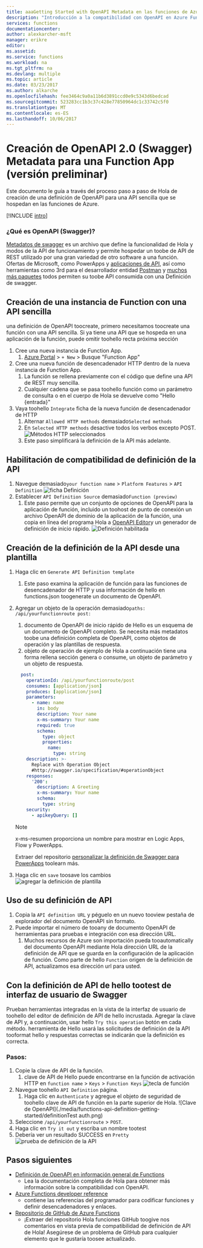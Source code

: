 ```yaml
---
title: aaaGetting Started with OpenAPI Metadata en las funciones de Azure | Documentos de Microsoft
description: "Introducción a la compatibilidad con OpenAPI en Azure Functions"
services: functions
documentationcenter: 
author: alexkarcher-msft
manager: erikre
editor: 
ms.assetid: 
ms.service: functions
ms.workload: na
ms.tgt_pltfrm: na
ms.devlang: multiple
ms.topic: article
ms.date: 03/23/2017
ms.author: alkarche
ms.openlocfilehash: fee3464c9a0a11b6d3891ccd0e9c5343d6bedcad
ms.sourcegitcommit: 523283cc1b3c37c428e77850964dc1c33742c5f0
ms.translationtype: MT
ms.contentlocale: es-ES
ms.lasthandoff: 10/06/2017
---
```

# <a name="creating-openapi-20-swagger-metadata-for-a-function-app-preview"></a>Creación de OpenAPI 2.0 (Swagger) Metadata para una Function App (versión preliminar)

Este documento le guía a través del proceso paso a paso de Hola de creación de una definición de OpenAPI para una API sencilla que se hospedan en las funciones de Azure.

[!INCLUDE [intro](../../includes/functions-bindings-intro.md)]

### <a name="what-is-openapi-swagger"></a>¿Qué es OpenAPI (Swagger)?
[Metadatos de swagger](http://swagger.io/) es un archivo que define la funcionalidad de Hola y modos de la API de funcionamiento y permite hospedar un toobe de API de REST utilizado por una gran variedad de otro software a una función. Ofertas de Microsoft, como PowerApps y [aplicaciones de API](https://docs.microsoft.com/azure/app-service-api/app-service-api-dotnet-get-started#a-idcodegena-generate-client-code-for-the-data-tier), así como herramientas como 3rd para el desarrollador entidad [Postman](https://www.getpostman.com/docs/importing_swagger) y [muchos más paquetes](http://swagger.io/tools/) todos permiten su toobe API consumida con una Definición de swagger.

## <a name="prepare-function"></a>Creación de una instancia de Function con una API sencilla
  una definición de OpenAPI toocreate, primero necesitamos toocreate una función con una API sencilla. Si ya tiene una API que se hospeda en una aplicación de la función, puede omitir toohello recta próxima sección
1. Cree una nueva instancia de Function App.
    1. [Azure Portal](https://portal.azure.com) > `+ New` &gt; Busque "Function App"
1. Cree una nueva función de desencadenador HTTP dentro de la nueva instancia de Function App.
    1. La función se rellena previamente con el código que define una API de REST muy sencilla.
    1. Cualquier cadena que se pasa toohello función como un parámetro de consulta o en el cuerpo de Hola se devuelve como "Hello {entrada}"
1. Vaya toohello `Integrate` ficha de la nueva función de desencadenador de HTTP
    1. Alternar `Allowed HTTP methods` demasiado`Selected methods`
    1. En `Selected HTTP methods` desactive todos los verbos excepto POST.
    ![Métodos HTTP seleccionados](./media/functions-api-definition-getting-started/selectedHTTPmethods.png)
    1. Este paso simplificará la definición de la API más adelante.

## <a name="enable"></a>Habilitación de compatibilidad de definición de la API
1. Navegue demasiado`your function name` > `Platform Features` > `API Definition`
![ficha Definición](./media/functions-api-definition-getting-started/definitiontab.png)
1. Establecer `API Definition Source` demasiado`Function (preview)`
    1. Este paso permite que un conjunto de opciones de OpenAPI para la aplicación de función, incluido un toohost de punto de conexión un archivo OpenAPI de dominio de la aplicación de la función, una copia en línea del programa Hola a [OpenAPI Editor](http://editor.swagger.io)y un generador de definición de inicio rápido.
![Definición habilitada](./media/functions-api-definition-getting-started/enabledefinition.png)

## <a name="create-definition"></a>Creación de la definición de la API desde una plantilla
1. Haga clic en `Generate API Definition template`
    1. Este paso examina la aplicación de función para las funciones de desencadenador de HTTP y usa información de hello en functions.json toogenerate un documento de OpenAPI.
1. Agregar un objeto de la operación demasiado`paths: /api/yourfunctionroute post:`
    1. documento de OpenAPI de inicio rápido de Hello es un esquema de un documento de OpenAPI completo. Se necesita más metadatos toobe una definición completa de OpenAPI, como objetos de operación y las plantillas de respuesta.
    1. objeto de operación de ejemplo de Hola a continuación tiene una forma rellena sección genera o consume, un objeto de parámetro y un objeto de respuesta.
    
    ```yaml
      post:
        operationId: /api/yourfunctionroute/post
        consumes: [application/json]
        produces: [application/json]
        parameters:
          - name: name
            in: body
            description: Your name
            x-ms-summary: Your name
            required: true
            schema:
              type: object
              properties:
                name:
                  type: string
        description: >-
          Replace with Operation Object
          #http://swagger.io/specification/#operationObject
        responses:
          '200':
            description: A Greeting
            x-ms-summary: Your name
            schema:
              type: string
        security:
          - apikeyQuery: []
    ```
    
    > [!NOTE]
    >  x-ms-resumen proporciona un nombre para mostrar en Logic Apps, Flow y PowerApps.
    >
    > Extraer del repositorio [personalizar la definición de Swagger para PowerApps](https://powerapps.microsoft.com/tutorials/customapi-how-to-swagger/) toolearn más.

1. Haga clic en `save` toosave los cambios ![agregar la definición de plantilla](./media/functions-api-definition-getting-started/addingtemplate.png)

## <a name="use-definition"></a>Uso de su definición de API
1. Copia la `API definition URL` y péguelo en un nuevo tooview pestaña de explorador del documento OpenAPI sin formato.
1. Puede importar el número de tooany de documento OpenAPI de herramientas para pruebas e integración con esa dirección URL.
    1. Muchos recursos de Azure son importación pueda tooautomatically del documento OpenAPI mediante Hola dirección URL de la definición de API que se guarda en la configuración de la aplicación de función. Como parte de hello `Function` origen de la definición de API, actualizamos esa dirección url para usted.


## <a name="test-definition"></a>Con la definición de API de hello tootest de interfaz de usuario de Swagger
Prueban herramientas integradas en la vista de la interfaz de usuario de toohello del editor de definición de API de hello incrustada. Agregar la clave de API y, a continuación, usar hello `Try this operation` botón en cada método. herramienta de Hello usará las solicitudes de definición de la API tooformat hello y respuestas correctas se indicarán que la definición es correcta.

### <a name="steps"></a>Pasos:

1. Copie la clave de API de la función.
    1. clave de API de Hello puede encontrarse en la función de activación HTTP en `function name` > `Keys` > `Function Keys` 
   ![tecla de función](./media/functions-api-definition-getting-started/functionkey.png)
1. Navegue toohello `API Definition` página.
    1. Haga clic en `Authenticate` y agregue el objeto de seguridad de toohello clave de API de función en la parte superior de Hola.
  ![Clave de OpenAPI](./media/functions-api-definition-getting-started/definitionTest auth.png)
1. Seleccione `/api/yourfunctionroute` > `POST`.
1. Haga clic en `Try it out` y escriba un nombre tootest
1. Debería ver un resultado SUCCESS en `Pretty` 
 ![prueba de definición de la API](./media/functions-api-definition-getting-started/definitionTest.png)

## <a name="next-steps"></a>Pasos siguientes
* [Definición de OpenAPI en información general de Functions](functions-api-definition.md)
  * Lea la documentación completa de Hola para obtener más información sobre la compatibilidad con OpenAPI.
* [Azure Functions developer reference](functions-reference.md)  
  * contiene las referencias del programador para codificar funciones y definir desencadenadores y enlaces.
* [Repositorio de GitHub de Azure Functions](https://github.com/Azure/Azure-Functions/)
  * ¡Extraer del repositorio Hola funciones GitHub toogive nos comentarios en vista previa de compatibilidad de definición de API de Hola! Asegúrese de un problema de GitHub para cualquier elemento que le gustaría toosee actualizado.
